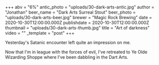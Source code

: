 +++
abv = "6%"
antic_photo = "uploads/30-dark-arts-antic.jpg"
author = "Jonathan"
beer_name = "Dark Arts Surreal Stout"
beer_photo = "uploads/30-dark-arts-beer.jpg"
brewer = "Magic Rock Brewing"
date = 2020-10-30T12:00:00.000Z
publishdate = 2020-10-30T12:00:00.000Z
thumbnail = "uploads/30-dark-arts-thumb.jpg"
title = "Art of darkness"
video = ""
_template = "post"
+++

Yesterday's Satanic encounter left quite an impression on me. 

Now that I'm in league with the forces of evil, I've retreated to Ye Olde Wizarding Shoppe where I've been dabbling in the Dart Arts.
